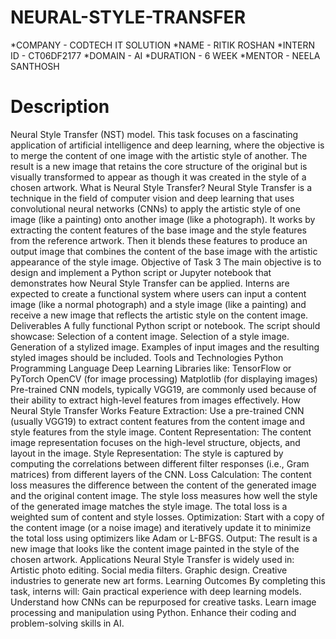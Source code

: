 # NEURAL-STYLE-TRANSFER
*COMPANY - CODTECH IT SOLUTION
*NAME - RITIK ROSHAN
*INTERN ID - CT06DF2177
*DOMAIN - AI
*DURATION - 6 WEEK
*MENTOR - NEELA SANTHOSH
# Description
Neural Style Transfer (NST) model. This task focuses on a fascinating application of artificial intelligence and deep learning, where the objective is to merge the content of one image with the artistic style of another. The result is a new image that retains the core structure of the original but is visually transformed to appear as though it was created in the style of a chosen artwork.
What is Neural Style Transfer?
Neural Style Transfer is a technique in the field of computer vision and deep learning that uses convolutional neural networks (CNNs) to apply the artistic style of one image (like a painting) onto another image (like a photograph). It works by extracting the content features of the base image and the style features from the reference artwork. Then it blends these features to produce an output image that combines the content of the base image with the artistic appearance of the style image.
Objective of Task 3
The main objective is to design and implement a Python script or Jupyter notebook that demonstrates how Neural Style Transfer can be applied. Interns are expected to create a functional system where users can input a content image (like a normal photograph) and a style image (like a painting) and receive a new image that reflects the artistic style on the content image.
Deliverables
A fully functional Python script or notebook.
The script should showcase:
Selection of a content image.
Selection of a style image.
Generation of a stylized image.
Examples of input images and the resulting styled images should be included.
Tools and Technologies
Python Programming Language
Deep Learning Libraries like:
TensorFlow or PyTorch
OpenCV (for image processing)
Matplotlib (for displaying images)
Pre-trained CNN models, typically VGG19, are commonly used because of their ability to extract high-level features from images effectively.
How Neural Style Transfer Works
Feature Extraction:
Use a pre-trained CNN (usually VGG19) to extract content features from the content image and style features from the style image.
Content Representation:
The content image representation focuses on the high-level structure, objects, and layout in the image.
Style Representation:
The style is captured by computing the correlations between different filter responses (i.e., Gram matrices) from different layers of the CNN.
Loss Calculation:
The content loss measures the difference between the content of the generated image and the original content image.
The style loss measures how well the style of the generated image matches the style image.
The total loss is a weighted sum of content and style losses.
Optimization:
Start with a copy of the content image (or a noise image) and iteratively update it to minimize the total loss using optimizers like Adam or L-BFGS.
Output:
The result is a new image that looks like the content image painted in the style of the chosen artwork.
Applications
Neural Style Transfer is widely used in:
Artistic photo editing.
Social media filters.
Graphic design.
Creative industries to generate new art forms.
Learning Outcomes
By completing this task, interns will:
Gain practical experience with deep learning models.
Understand how CNNs can be repurposed for creative tasks.
Learn image processing and manipulation using Python.
Enhance their coding and problem-solving skills in AI.


